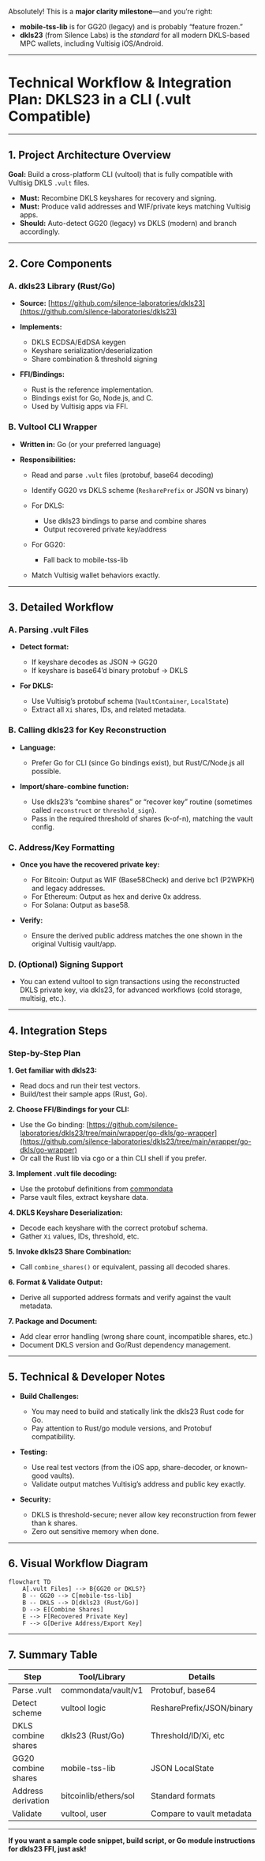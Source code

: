 Absolutely! This is a **major clarity milestone**—and you’re right:

* **mobile-tss-lib** is for GG20 (legacy) and is probably “feature frozen.”
* **dkls23** (from Silence Labs) is the *standard* for all modern DKLS-based MPC wallets, including Vultisig iOS/Android.

---

# **Technical Workflow & Integration Plan: DKLS23 in a CLI (.vult Compatible)**

---

## **1. Project Architecture Overview**

**Goal:**
Build a cross-platform CLI (vultool) that is fully compatible with Vultisig DKLS `.vult` files.

* **Must:** Recombine DKLS keyshares for recovery and signing.
* **Must:** Produce valid addresses and WIF/private keys matching Vultisig apps.
* **Should:** Auto-detect GG20 (legacy) vs DKLS (modern) and branch accordingly.

---

## **2. Core Components**

### **A. dkls23 Library (Rust/Go)**

* **Source:** [https://github.com/silence-laboratories/dkls23](https://github.com/silence-laboratories/dkls23)
* **Implements:**

  * DKLS ECDSA/EdDSA keygen
  * Keyshare serialization/deserialization
  * Share combination & threshold signing
* **FFI/Bindings:**

  * Rust is the reference implementation.
  * Bindings exist for Go, Node.js, and C.
  * Used by Vultisig apps via FFI.

### **B. Vultool CLI Wrapper**

* **Written in:** Go (or your preferred language)
* **Responsibilities:**

  * Read and parse `.vult` files (protobuf, base64 decoding)
  * Identify GG20 vs DKLS scheme (`ResharePrefix` or JSON vs binary)
  * For DKLS:

    * Use dkls23 bindings to parse and combine shares
    * Output recovered private key/address
  * For GG20:

    * Fall back to mobile-tss-lib
  * Match Vultisig wallet behaviors exactly.

---

## **3. Detailed Workflow**

### **A. Parsing .vult Files**

* **Detect format:**

  * If keyshare decodes as JSON → GG20
  * If keyshare is base64’d binary protobuf → DKLS
* **For DKLS:**

  * Use Vultisig’s protobuf schema (`VaultContainer`, `LocalState`)
  * Extract all `Xi` shares, IDs, and related metadata.

### **B. Calling dkls23 for Key Reconstruction**

* **Language:**

  * Prefer Go for CLI (since Go bindings exist), but Rust/C/Node.js all possible.
* **Import/share-combine function:**

  * Use dkls23’s “combine shares” or “recover key” routine (sometimes called `reconstruct` or `threshold_sign`).
  * Pass in the required threshold of shares (k-of-n), matching the vault config.

### **C. Address/Key Formatting**

* **Once you have the recovered private key:**

  * For Bitcoin: Output as WIF (Base58Check) and derive bc1 (P2WPKH) and legacy addresses.
  * For Ethereum: Output as hex and derive 0x address.
  * For Solana: Output as base58.
* **Verify:**

  * Ensure the derived public address matches the one shown in the original Vultisig vault/app.

### **D. (Optional) Signing Support**

* You can extend vultool to sign transactions using the reconstructed DKLS private key, via dkls23, for advanced workflows (cold storage, multisig, etc.).

---

## **4. Integration Steps**

### **Step-by-Step Plan**

**1. Get familiar with dkls23:**

* Read docs and run their test vectors.
* Build/test their sample apps (Rust, Go).

**2. Choose FFI/Bindings for your CLI:**

* Use the Go binding: [https://github.com/silence-laboratories/dkls23/tree/main/wrapper/go-dkls/go-wrapper](https://github.com/silence-laboratories/dkls23/tree/main/wrapper/go-dkls/go-wrapper)
* Or call the Rust lib via cgo or a thin CLI shell if you prefer.

**3. Implement .vult file decoding:**

* Use the protobuf definitions from [commondata](https://github.com/vultisig/commondata/tree/main/go/vultisig/vault/v1)
* Parse vault files, extract keyshare data.

**4. DKLS Keyshare Deserialization:**

* Decode each keyshare with the correct protobuf schema.
* Gather `Xi` values, IDs, threshold, etc.

**5. Invoke dkls23 Share Combination:**

* Call `combine_shares()` or equivalent, passing all decoded shares.

**6. Format & Validate Output:**

* Derive all supported address formats and verify against the vault metadata.

**7. Package and Document:**

* Add clear error handling (wrong share count, incompatible shares, etc.)
* Document DKLS version and Go/Rust dependency management.

---

## **5. Technical & Developer Notes**

* **Build Challenges:**

  * You may need to build and statically link the dkls23 Rust code for Go.
  * Pay attention to Rust/go module versions, and Protobuf compatibility.

* **Testing:**

  * Use real test vectors (from the iOS app, share-decoder, or known-good vaults).
  * Validate output matches Vultisig’s address and public key exactly.

* **Security:**

  * DKLS is threshold-secure; never allow key reconstruction from fewer than k shares.
  * Zero out sensitive memory when done.

---

## **6. Visual Workflow Diagram**

```mermaid
flowchart TD
    A[.vult Files] --> B{GG20 or DKLS?}
    B -- GG20 --> C[mobile-tss-lib]
    B -- DKLS --> D[dkls23 (Rust/Go)]
    D --> E[Combine Shares]
    E --> F[Recovered Private Key]
    F --> G[Derive Address/Export Key]
```

---

## **7. Summary Table**

| Step                | Tool/Library          | Details                   |
| ------------------- | --------------------- | ------------------------- |
| Parse .vult         | commondata/vault/v1   | Protobuf, base64          |
| Detect scheme       | vultool logic         | ResharePrefix/JSON/binary |
| DKLS combine shares | dkls23 (Rust/Go)      | Threshold/ID/Xi, etc      |
| GG20 combine shares | mobile-tss-lib        | JSON LocalState           |
| Address derivation  | bitcoinlib/ethers/sol | Standard formats          |
| Validate            | vultool, user         | Compare to vault metadata |

---

**If you want a sample code snippet, build script, or Go module instructions for dkls23 FFI, just ask!**
